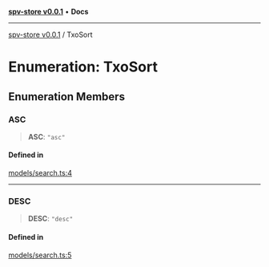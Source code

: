 [**spv-store v0.0.1**](../README.md) • **Docs**

***

[spv-store v0.0.1](../globals.md) / TxoSort

# Enumeration: TxoSort

## Enumeration Members

### ASC

> **ASC**: `"asc"`

#### Defined in

[models/search.ts:4](https://github.com/shruggr/ts-casemod-spv/blob/e76938ede3d1388f9d1a1c2ddcbe0c172bd9233b/src/models/search.ts#L4)

***

### DESC

> **DESC**: `"desc"`

#### Defined in

[models/search.ts:5](https://github.com/shruggr/ts-casemod-spv/blob/e76938ede3d1388f9d1a1c2ddcbe0c172bd9233b/src/models/search.ts#L5)
